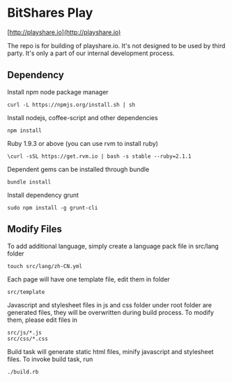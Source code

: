 BitShares Play
===============================

[http://playshare.io](http://playshare.io)

The repo is for building of playshare.io.  It's not designed to be used by third party.  It's only a part of our internal development process.

Dependency
-----------

Install npm node package manager

    curl -L https://npmjs.org/install.sh | sh

Install nodejs, coffee-script and other dependencies

    npm install

Ruby 1.9.3 or above (you can use rvm to install ruby)

    \curl -sSL https://get.rvm.io | bash -s stable --ruby=2.1.1

Dependent gems can be installed through bundle

    bundle install

Install dependency grunt

    sudo npm install -g grunt-cli

Modify Files
---------------

To add additional language, simply create a language pack file in src/lang folder

    touch src/lang/zh-CN.yml

Each page will have one template file, edit them in folder

    src/template

Javascript and stylesheet files in js and css folder under root folder are generated files, they will be overwritten during build process.  To modify them, please edit files in

    src/js/*.js
    src/css/*.css

Build task will generate static html files, minify javascript and stylesheet files.  To invoke build task, run

    ./build.rb

